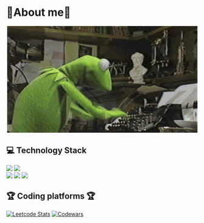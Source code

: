 
# 🐸About me🐸
<div id="header" align="center">
  <img src="https://github.com/hatefulSalmon/hatefulSalmon/blob/main/coding_time.gif?raw=true">
</div>  

  ## 💻 Technology Stack
<img src= "https://img.shields.io/badge/C%2B%2B-00599C?style=for-the-badge&logo=c%2B%2B&logoColor=white" height="45"> <img src= "https://img.shields.io/badge/Python-FFD43B?style=for-the-badge&logo=python&logoColor=blue" height="45"> <br> <img src= "https://img.shields.io/badge/Qt-%23217346.svg?style=for-the-badge&logo=Qt&logoColor=white" height="45"> <img src= "https://img.shields.io/badge/GIT-E44C30?style=for-the-badge&logo=git&logoColor=white" height="45"> <img src= "https://img.shields.io/badge/Linux-FCC624?style=for-the-badge&logo=linux&logoColor=black" height="45"> 


  ## 🏆 Coding platforms 🏆
[![Leetcode Stats](https://leetcard.jacoblin.cool/salmon77577?ext=heatmap)](https://leetcode.com/salmon77577)
[![Codewars](https://github.r2v.ch/codewars?user=hatefulSalmon&stroke=%23BB432C&hide_clan=true&top_languages=true&name=false&theme=dark)](https://www.codewars.com/users/hatefulSalmon)
